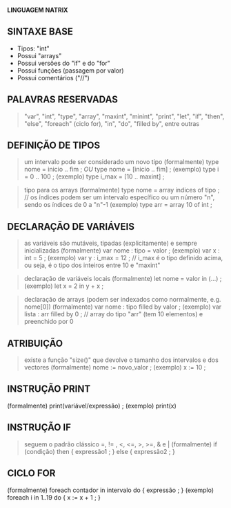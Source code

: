 **LINGUAGEM NATRIX**

## SINTAXE BASE
* Tipos: "int"
* Possui "arrays"
* Possui versões do "if" e do "for"
* Possui funções (passagem por valor)
* Possui comentários ("//")

## PALAVRAS RESERVADAS
> "var", "int", "type", "array", "maxint", "minint", "print", "let", "if", "then", "else", "foreach" (ciclo for), "in", "do", "filled by", entre outras

## DEFINIÇÃO DE TIPOS
> um intervalo pode ser considerado um novo tipo
(formalmente) type nome = inicio .. fim ; *OU* type nome = [inicio .. fim] ;
(exemplo) type i = 0 .. 100 ;
(exemplo) type i_max = [10 .. maxint] ;

> tipo para os arrays
(formalmente) type nome = array indices of tipo ; // os índices podem ser um intervalo específico ou um número "n", sendo os índices de 0 a "n"-1
(exemplo) type arr = array 10 of int ;

## DECLARAÇÃO DE VARIÁVEIS
> as variáveis são mutáveis, tipadas (explicitamente) e sempre inicializadas
(formalmente) var nome : tipo = valor ;
(exemplo) var x : int = 5 ;
(exemplo) var y : i_max = 12 ; // i_max é o tipo definido acima, ou seja, é o tipo dos inteiros entre 10 e "maxint"

> declaração de variáveis locais
(formalmente) let nome = valor in (...) ;
(exemplo) let x = 2 in y + x ; 

> declaração de arrays (podem ser indexados como normalmente, e.g. nome[0])
(formalmente) var nome : tipo filled by valor ;
(exemplo) var lista : arr filled by 0 ; // array do tipo "arr" (tem 10 elementos) e preenchido por 0

## ATRIBUIÇÃO
> existe a função "size()" que devolve o tamanho dos intervalos e dos vectores
(formalmente) nome := novo_valor ;
(exemplo) x := 10 ;

## INSTRUÇÃO PRINT
(formalmente) print(variável/expressão) ;
(exemplo) print(x)

## INSTRUÇÃO IF
> seguem o padrão clássico =, != , <, <=, >, >=, & e |
(formalmente) if (condição) then { expressão1 ; }
                            else { expressão2 ; }

## CICLO FOR
(formalmente) foreach contador in intervalo do { expressão ; }
(exemplo) foreach i in 1..19 do { x := x + 1 ; }